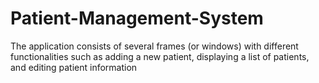 # Patient-Management-System
 The application consists of several frames (or windows) with different functionalities such as adding a new patient, displaying a list of patients, and editing patient information
